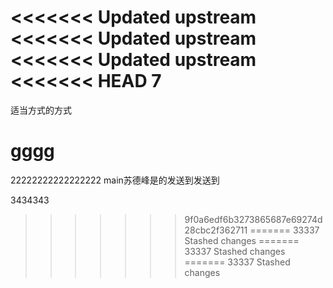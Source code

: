 <<<<<<< Updated upstream
<<<<<<< Updated upstream
<<<<<<< Updated upstream
<<<<<<< HEAD
7
=======
适当方式的方式
# gggg
22222222222222222
main苏德峰是的发送到发送到

3434343
>>>>>>> 9f0a6edf6b3273865687e69274d28cbc2f362711
=======
33337
>>>>>>> Stashed changes
=======
33337
>>>>>>> Stashed changes
=======
33337
>>>>>>> Stashed changes
